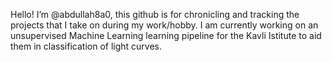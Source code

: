 Hello! I’m @abdullah8a0, this github is for chronicling and tracking the projects that I take on during my work/hobby. 
I am currently working on an unsupervised Machine Learning learning pipeline for the Kavli Istitute to aid them in classification of light curves.
